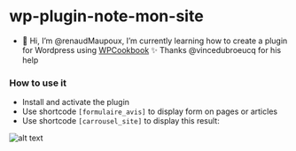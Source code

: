 # wp-plugin-note-mon-site

- 👋 Hi, I’m @renaudMaupoux, I’m currently learning how to create a plugin for Wordpress using [WPCookbook](https://vincentdubroeucq.com/wpcookbook/) :sparkles:
Thanks @vincedubroeucq for his help

### How to use it

* Install and activate the plugin 
* Use shortcode `[formulaire_avis]` to display form on pages or articles
* Use shortcode `[carrousel_site]` to display this result:

![alt text](http://ateliermaupoux.com.mare2067.odns.fr/avis.png)


